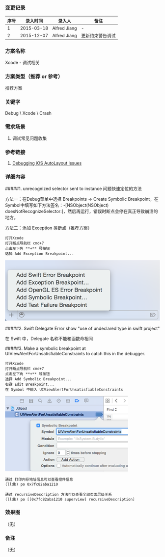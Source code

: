 ### 变更记录
| 序号 | 录入时间 | 录入人 | 备注 |
| -- | -- | -- | -- |
| 1 | 2015-03-18 | Alfred Jiang | - |
| 2 | 2015-12-07 | Alfred Jiang | 更新约束警告调试 |

### 方案名称
Xcode - 调试相关

### 方案类型（推荐 or 参考）
推荐方案

### 关键字
Debug \ Xcode \ Crash

### 需求场景
1. 调试常见问题收集

### 参考链接
1. [Debugging iOS AutoLayout Issues](http://staxmanade.com/2015/06/debugging-ios-autolayout-issues/)

### 详细内容

#####1. unrecognized selector sent to instance 问题快速定位的方法

方法一：在Debug菜单中选择 Breakpoints -> Create Symbolic Breakpoint，在Symbol中填写如下方法签名：-[NSObject(NSObject) doesNotRecognizeSelector:]，然后再运行，错误时断点会停在真正导致崩溃的地方。

方法二：添加 Exception 类断点（推荐方案）

    打开Xcode
    打开断点导航栏 cmd+7
    点击左下角 **+** 号按钮
    选择 Add Exception Breakpoint...

![](images/Breakpoint01.png)

#####2. Swift Delegate Error show "use of undeclared type in swift project"

在 Swift 中，Delegate 名称不能和函数命相同

#####3. Make a symbolic breakpoint at UIViewAlertForUnsatisfiableConstraints to catch this in the debugger.

    打开Xcode
    打开断点导航栏 cmd+7
    点击左下角 **+** 号按钮
    选择 Add Symbolic Breakpoint...
    右键 Edit Breakpoint...
    在 Symbol 中输入 UIViewAlertForUnsatisfiableConstraints

![](images/Breakpoint02.png)

    通过 打印内存地址信息可以查看控件信息
    (lldb) po 0x7fc82aba1210

    通过 recursiveDescription 方法可以查看全部页面层级关系
    (lldb) po [[0x7fc82aba1210 superview] recursiveDescription]

### 效果图
（无）

### 备注
（无）
